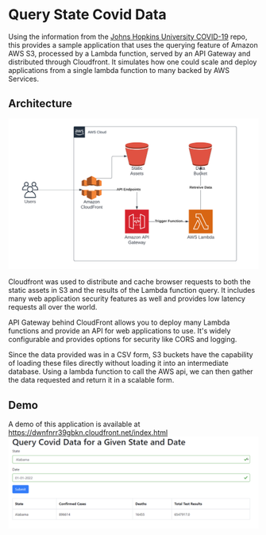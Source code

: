# Query State Covid Data

Using the information from the [Johns Hopkins University COVID-19](https://github.com/CSSEGISandData/COVID-19) repo, this provides a sample application that uses the querying feature of Amazon AWS S3, processed by a Lambda function, served by an API Gateway and distributed through Cloudfront. It simulates how one could scale and deploy applications from a single lambda function to many backed by AWS Services.

## Architecture
![Architecture](/images/architecture.png)

Cloudfront was used to distribute and cache browser requests to both the static assets in S3 and the results of the Lambda function query. It includes many web application security features as well and provides low latency requests all over the world.

API Gateway behind CloudFront allows you to deploy many Lambda functions and provide an API for web applications to use. It's widely configurable and provides options for security like CORS and logging.

Since the data provided was in a CSV form, S3 buckets have the capability of loading these files directly without loading it into an intermediate database. Using a lambda function to call the AWS api, we can then gather the data requested and return it in a scalable form.

## Demo
A demo of this application is available at https://dwnfnrr39gbkn.cloudfront.net/index.html
![Demo](/images/demo.png)